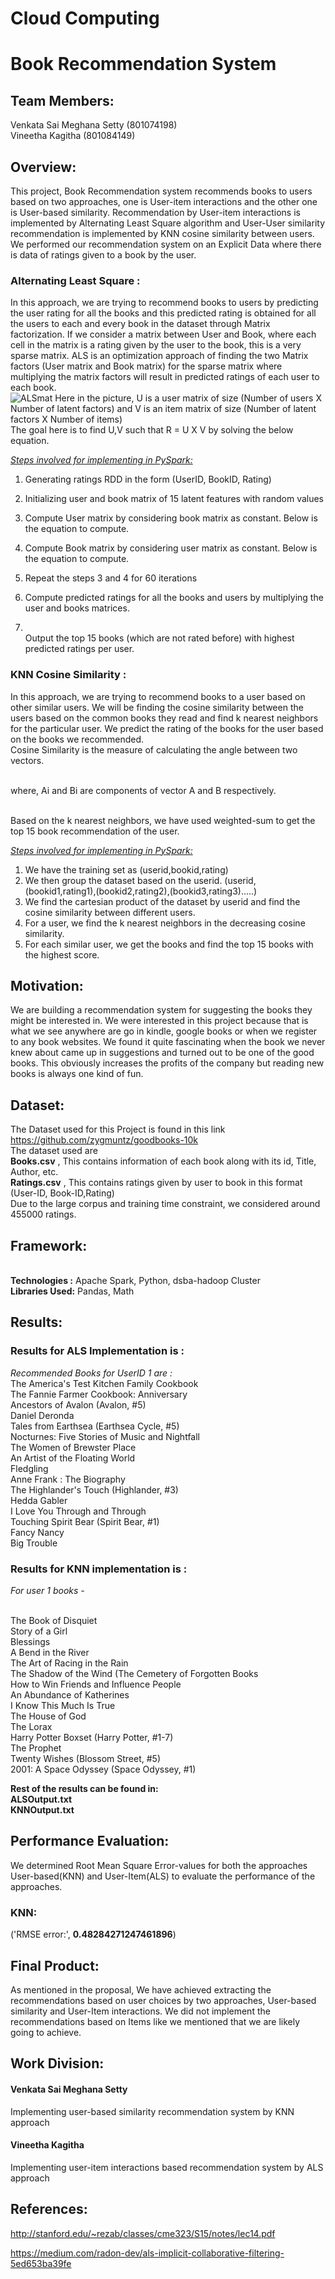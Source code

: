 # Cloud Computing
# Book Recommendation System
## Team Members:
Venkata Sai Meghana Setty (801074198)<br>
Vineetha Kagitha (801084149)<br>

## Overview:
This project, Book Recommendation system recommends books to users based on two approaches, one is User-item interactions and the other one is User-based similarity. Recommendation by User-item interactions is implemented by Alternating Least Square algorithm and User-User similarity recommendation is implemented by KNN cosine similarity between users.
<br>
We performed our recommendation system on an Explicit Data where there is data of ratings given to a book by the user.
<br>
### Alternating Least Square :
In this approach, we are trying to recommend books to users by predicting the user rating for all the books and this predicted rating is obtained for all the users to each and every book in the dataset through Matrix factorization. If we consider a matrix between User and Book, where each cell in the matrix is a rating given by the user to the book, this is a very sparse matrix. ALS is an optimization approach of finding the two Matrix factors (User matrix and Book matrix) for the sparse matrix where multiplying the matrix factors will result in predicted ratings of each user to each book. 
<br>
![ALSmat](https://user-images.githubusercontent.com/15541211/70202236-1abbe780-16e7-11ea-97fc-7d5e1882981d.PNG)
Here in the picture, U is a user matrix of size (Number of users X Number of latent factors) and V is an item matrix of size (Number of latent factors  X Number of items)
<br>The goal here is to find U,V such that R = U X V by solving the below equation.

<em><u>Steps involved for implementing in PySpark:</u></em><br>
1. Generating ratings RDD in the form (UserID, BookID, Rating)
2. Initializing user and book matrix of 15 latent features with random values
3. Compute User matrix by considering book matrix as constant. Below is the equation to compute.
 
4. Compute Book matrix by considering user matrix as constant. Below is the equation to compute.

5. Repeat the steps 3 and 4 for 60 iterations
6. Compute predicted ratings for all the books and users by multiplying the user and books matrices.
7. <br>Output the top 15 books (which are not rated before) with highest predicted ratings per user. 

### KNN Cosine Similarity :
In this approach, we are trying to recommend books to a user based on other similar users. We will be finding the cosine similarity between the users based on the common books they read and find k nearest neighbors for the particular user. We predict the rating of the books for the user based on the books we recommended.
<br>Cosine Similarity is the measure of calculating the angle between two vectors.

<br>where, Ai and Bi are components of vector A and B respectively.

<br>Based on the k nearest neighbors, we have used weighted-sum to get the top 15 book recommendation of the user.

<em><u>Steps involved for implementing in PySpark:</u></em><br>
1. We have the training set as (userid,bookid,rating)
2. We then group the dataset based on the userid. (userid,(bookid1,rating1),(bookid2,rating2),(bookid3,rating3).....)
3. We find the cartesian product of the dataset by userid and find the cosine similarity between different users.
4. For a user, we find the k nearest neighbors in the decreasing cosine similarity.
5. For each similar user, we get the books and find the top 15 books with the highest score.

## Motivation:
We are building a recommendation system for suggesting the books they might be interested in. We were interested in this project because that is what we see anywhere are go in kindle, google books or when we register to any book websites. We found it quite fascinating when the book we never knew about came up in suggestions and turned out to be one of the good books. This obviously increases the profits of the company but reading new books is always one kind of fun.

## Dataset:
The Dataset used for this Project is found in this link https://github.com/zygmuntz/goodbooks-10k
<br>The dataset used are
<br><strong>Books.csv</strong> , This contains information of each book along with its id, Title, Author, etc.
<br><strong>Ratings.csv</strong> , This contains ratings given by user to book in this format
 (User-ID, Book-ID,Rating)
<br>Due to the large corpus and training time constraint, we considered around 455000 ratings.

## Framework:
<br><strong>Technologies :</strong> Apache Spark, Python, dsba-hadoop Cluster
<br><strong>Libraries Used:</strong> Pandas, Math

## Results:
### Results for ALS Implementation is :

<em>Recommended Books for UserID 1 are : </em>
<br>The America's Test Kitchen Family Cookbook
<br>The Fannie Farmer Cookbook: Anniversary
<br>Ancestors of Avalon (Avalon, #5)
<br>Daniel Deronda
<br>Tales from Earthsea (Earthsea Cycle, #5)
<br>Nocturnes: Five Stories of Music and Nightfall
<br>The Women of Brewster Place
<br>An Artist of the Floating World
<br>Fledgling
<br>Anne Frank : The Biography
<br>The Highlander's Touch (Highlander, #3)
<br>Hedda Gabler
<br>I Love You Through and Through
<br>Touching Spirit Bear (Spirit Bear, #1)
<br>Fancy Nancy
<br>Big Trouble



### Results for KNN implementation is :

<em>For user 1 books -</em>

<br>The Book of Disquiet
<br>Story of a Girl
<br>Blessings
<br>A Bend in the River
<br>The Art of Racing in the Rain
<br>The Shadow of the Wind (The Cemetery of Forgotten Books
<br>How to Win Friends and Influence People
<br>An Abundance of Katherines
<br>I Know This Much Is True
<br>The House of God
<br>The Lorax
<br>Harry Potter Boxset (Harry Potter, #1-7)
<br>The Prophet
<br>Twenty Wishes (Blossom Street, #5)
<br>2001: A Space Odyssey (Space Odyssey, #1)



<strong>Rest of the results can be found in:
<br>ALSOutput.txt
<br>KNNOutput.txt
</strong>

## Performance Evaluation:
We determined Root Mean Square Error-values for both the approaches User-based(KNN) and
User-Item(ALS) to evaluate the performance of the approaches.

### KNN:
('RMSE error:', <strong>0.48284271247461896</strong>)

## Final Product:
As mentioned in the proposal, We have achieved extracting the recommendations based on user choices by two approaches, User-based similarity and User-Item interactions. We did not implement the recommendations based on Items like we mentioned that we are likely going to achieve. 


## Work Division:

#### Venkata Sai Meghana Setty
Implementing user-based similarity recommendation system by KNN approach
#### Vineetha Kagitha
Implementing user-item interactions based recommendation system by ALS approach

## References:
http://stanford.edu/~rezab/classes/cme323/S15/notes/lec14.pdf

https://medium.com/radon-dev/als-implicit-collaborative-filtering-5ed653ba39fe








